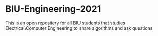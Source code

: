 # BIU-Engineering-2021
This is an open repositery for all BIU students that studies Electrical\Computer Engineering to share algorithms and ask questions

